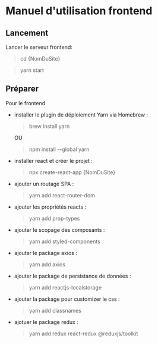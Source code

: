 # Manuel d'utilisation frontend

## Lancement

Lancer le serveur frontend:

> cd {NomDuSite}

> yarn start

## Préparer

Pour le frontend

-   installer le plugin de déploiement Yarn via Homebrew :

    > brew install yarn

    OU

    > npm install --global yarn

-   installer react et créer le projet :
    > npx create-react-app {NomDuSite}
-   ajouter un routage SPA :
    > yarn add react-router-dom
-   ajouter les propriétés reacts :
    > yarn add prop-types
-   ajouter le scopage des composants :
    > yarn add styled-components
-   ajouter le package axios :
    > yarn add axios
-   ajouter le package de persistance de données :
    > yarn add reactjs-localstorage
-   ajouter la package pour customizer le css :
    > yarn add classnames
-   ajotuer le package redux :
    > yarn add redux react-redux @reduxjs/toolkit
